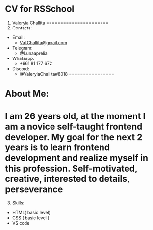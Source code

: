 # CV for RSSchool
1. Valeryia Challita
======================
2. Contacts:
* Email:
   + Val.Challita@gmail.com
* Telegram:
   + @Lunaaprelia
* Whatsapp:
   + +961 81 177 672
* Discord:
   + @ValeryiaChallita#8018 
================
# About Me:
I am 26 years old, at the moment I am a novice self-taught frontend developer. My goal for the next 2 years is to learn frontend development and realize myself in this profession.
**Self-motivated, creative, interested to details, perseverance**
==============
3. Skills:
* HTML( basic level)
* CSS ( basic level )
* VS code
